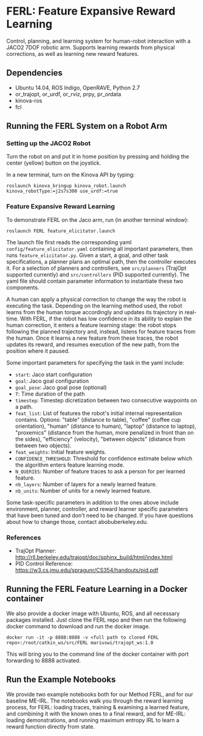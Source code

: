 # FERL: Feature Expansive Reward Learning

Control, planning, and learning system for human-robot interaction with a JACO2 7DOF robotic arm. Supports learning rewards from physical corrections, as well as learning new reward features.

## Dependencies
* Ubuntu 14.04, ROS Indigo, OpenRAVE, Python 2.7
* or_trajopt, or_urdf, or_rviz, prpy, pr_ordata
* kinova-ros
* fcl

## Running the FERL System on a Robot Arm
### Setting up the JACO2 Robot
Turn the robot on and put it in home position by pressing and holding the center (yellow) button on the joystick.

In a new terminal, turn on the Kinova API by typing:
```
roslaunch kinova_bringup kinova_robot.launch kinova_robotType:=j2s7s300 use_urdf:=true
```

### Feature Expansive Reward Learning
To demonstrate FERL on the Jaco arm, run (in another terminal window):
```
roslaunch FERL feature_elicitator.launch
```
The launch file first reads the corresponding yaml `config/feature_elicitator.yaml` containing all important parameters, then runs `feature_elicitator.py`. Given a start, a goal, and other task specifications, a planner plans an optimal path, then the controller executes it. For a selection of planners and controllers, see `src/planners` (TrajOpt supported currently) and `src/controllers` (PID supported currently). The yaml file should contain parameter information to instantiate these two components.

A human can apply a physical correction to change the way the robot is executing the task. Depending on the learning method used, the robot learns from the human torque accordingly and updates its trajectory in real-time. With FERL, if the robot has low confidence in its ability to explain the human correction, it enters a feature learning stage: the robot stops following the planned trajectory and, instead, listens for feature traces from the human. Once it learns a new feature from these traces, the robot updates its reward, and resumes execution of the new path, from the position where it paused.

Some important parameters for specifying the task in the yaml include:
* `start`: Jaco start configuration
* `goal`: Jaco goal configuration
* `goal_pose`: Jaco goal pose (optional)
* `T`: Time duration of the path
* `timestep`: Timestep dicretization between two consecutive waypoints on a path.
* `feat_list`: List of features the robot's initial internal representation contains. Options: "table" (distance to table), "coffee" (coffee cup orientation), "human" (distance to human), "laptop" (distance to laptop), "proxemics" (distance from the human, more penalized in front than on the sides), "efficiency" (velocity), "between objects" (distance from between two objects).
* `feat_weights`: Initial feature weights.
* `CONFIDENCE_THRESHOLD`: Threshold for confidence estimate below which the
  algorithm enters feature learning mode.
* `N_QUERIES`: Number of feature traces to ask a person for per learned feature.
* `nb_layers`: Number of layers for a newly learned feature.
* `nb_units`: Number of units for a newly learned feature.

Some task-specific parameters in addition to the ones above include
environment, planner, controller, and reward learner specific parameters that have been tuned and
don't need to be changed. If you have questions about how to change those,
contact abobu<at>berkeley.edu.

### References
* TrajOpt Planner: http://rll.berkeley.edu/trajopt/doc/sphinx_build/html/index.html
* PID Control Reference: https://w3.cs.jmu.edu/spragunr/CS354/handouts/pid.pdf

## Running the FERL Feature Learning in a Docker container
We also provide a docker image with Ubuntu, ROS, and all necessary packages installed. Just clone the FERL repo and then run the following docker command to download and run the docker image.

`docker run -it -p 8888:8888 -v <full path to cloned FERL repo>:/root/catkin_ws/src/FERL mariuswi/trajopt_ws:1.0`

This will bring you to the command line of the docker container with port forwarding to 8888 activated. 

## Run the Example Notebooks
We provide two example notebooks both for our Method FERL, and for our baseline ME-IRL. The notebooks walk you through the reward learning process, for FERL: loading traces, training & examining a learned feature, and combining it with the known ones to a final reward, and for ME-IRL: loading demonstrations, and running maximum entropy IRL to learn a reward function directly from state.
